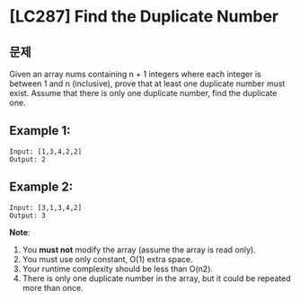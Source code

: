# [LC287] Find the Duplicate Number

## 문제

Given an array nums containing n + 1 integers where each integer is between 1 and n (inclusive), prove that at least one duplicate number must exist. Assume that there is only one duplicate number, find the duplicate one.

## Example 1:
```
Input: [1,3,4,2,2]
Output: 2
```

## Example 2:
```
Input: [3,1,3,4,2]
Output: 3
```

**Note**:

1. You **must not** modify the array (assume the array is read only).
2. You must use only constant, O(1) extra space.
3. Your runtime complexity should be less than O(n2).
4. There is only one duplicate number in the array, but it could be repeated more than once.